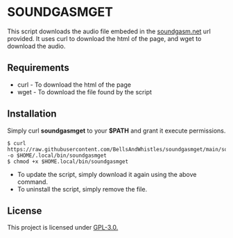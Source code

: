 # SOUNDGASMGET

This script downloads the audio file embeded in the [soundgasm.net](https://soundgasm.net/) url provided. It uses curl to download the html of the page, and wget to download the audio.

## Requirements
* curl - To download the html of the page
* wget - To download the file found by the script
## Installation
Simply curl **soundgasmget** to your **$PATH** and grant it execute permissions.
```{sh}
$ curl https://raw.githubusercontent.com/BellsAndWhistles/soundgasmget/main/soundgasmget -o $HOME/.local/bin/soundgasmget
$ chmod +x $HOME.local/bin/soundgasmget
```
* To update the script, simply download it again using the above command.
* To uninstall the script, simply remove the file.

## License
This project is licensed under [GPL-3.0.](https://raw.githubusercontent.com/Illumina/licenses/master/gpl-3.0.txt)
